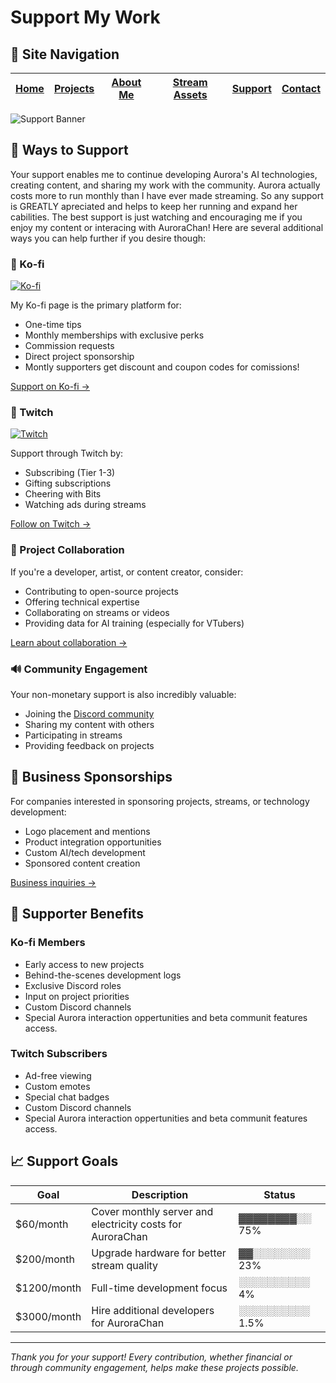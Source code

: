 # Support My Work


## 📑 Site Navigation

| [Home](README.md) | [Projects](projects.md) | [About Me](about.md) | [Stream Assets](stream-assets.md) | [Support](support.md) | [Contact](contact.md) |
|-------------------|-------------------------|----------------------|----------------------------------|------------------------|------------------------|



![Support Banner](https://via.placeholder.com/800x400?text=Support+My+Work)

## 💖 Ways to Support

Your support enables me to continue developing Aurora's AI technologies, creating content, and sharing my work with the community. Aurora actually costs more to run monthly than I have ever made streaming. So any support is GREATLY apreciated and helps to keep her running and expand her cabilities. The best support is just watching and encouraging me if you enjoy my content or interacing with AuroraChan! Here are several additional ways you can help further if you desire though:

### 🎁 Ko-fi

[![Ko-fi](https://img.shields.io/badge/Ko--fi-F16061?style=for-the-badge&logo=ko-fi&logoColor=white)](https://ko-fi.com/vegalyrae)

My Ko-fi page is the primary platform for:
- One-time tips
- Monthly memberships with exclusive perks
- Commission requests
- Direct project sponsorship
- Montly supporters get discount and coupon codes for comissions!

[Support on Ko-fi →](https://ko-fi.com/vegalyrae)

### 🔴 Twitch

[![Twitch](https://img.shields.io/badge/Twitch-9146FF?style=for-the-badge&logo=twitch&logoColor=white)](https://twitch.tv/vegalyraebard)

Support through Twitch by:
- Subscribing (Tier 1-3)
- Gifting subscriptions
- Cheering with Bits
- Watching ads during streams

[Follow on Twitch →](https://twitch.tv/vegalyraebard)

### 🤝 Project Collaboration

If you're a developer, artist, or content creator, consider:
- Contributing to open-source projects
- Offering technical expertise
- Collaborating on streams or videos
- Providing data for AI training (especially for VTubers)

[Learn about collaboration →](contact.md)

### 🔊 Community Engagement

Your non-monetary support is also incredibly valuable:
- Joining the [Discord community](https://discord.gg/UPQgsszwZA)
- Sharing my content with others
- Participating in streams
- Providing feedback on projects

## 💼 Business Sponsorships

For companies interested in sponsoring projects, streams, or technology development:
- Logo placement and mentions
- Product integration opportunities
- Custom AI/tech development
- Sponsored content creation

[Business inquiries →](contact.md)

## 💝 Supporter Benefits

### Ko-fi Members
- Early access to new projects
- Behind-the-scenes development logs
- Exclusive Discord roles
- Input on project priorities
- Custom Discord channels
- Special Aurora interaction oppertunities and beta communit features access.

### Twitch Subscribers
- Ad-free viewing
- Custom emotes
- Special chat badges
- Custom Discord channels
- Special Aurora interaction oppertunities and beta communit features access.

## 📈 Support Goals

| Goal | Description | Status |
|------|-------------|--------|
| $60/month | Cover monthly server and electricity costs for AuroraChan | ▓▓▓▓▓▓▓▓░░ 75% |
| $200/month | Upgrade hardware for better stream quality | ▓▓░░░░░░░░ 23% |
| $1200/month | Full-time development focus | ░░░░░░░░░░ 4% |
| $3000/month | Hire additional developers for AuroraChan | ░░░░░░░░░░ 1.5% |

---

*Thank you for your support! Every contribution, whether financial or through community engagement, helps make these projects possible.*
